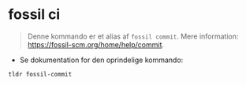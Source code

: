 # fossil ci

> Denne kommando er et alias af  `fossil commit`.
> Mere information: <https://fossil-scm.org/home/help/commit>.

- Se dokumentation for den oprindelige kommando:

`tldr fossil-commit`
